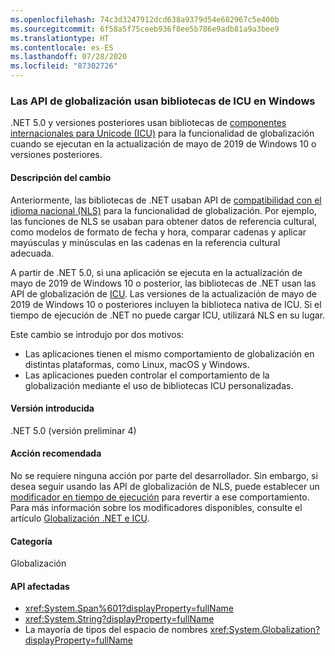 ```yaml
---
ms.openlocfilehash: 74c3d3247912dcd638a9379d54e682967c5e400b
ms.sourcegitcommit: 6f58a5f75ceeb936f8ee5b786e9adb81a9a3bee9
ms.translationtype: HT
ms.contentlocale: es-ES
ms.lasthandoff: 07/28/2020
ms.locfileid: "87302726"
---
```

### <a name="globalization-apis-use-icu-libraries-on-windows"></a>Las API de globalización usan bibliotecas de ICU en Windows

.NET 5.0 y versiones posteriores usan bibliotecas de [componentes internacionales para Unicode (ICU)](http://site.icu-project.org/home) para la funcionalidad de globalización cuando se ejecutan en la actualización de mayo de 2019 de Windows 10 o versiones posteriores.

#### <a name="change-description"></a>Descripción del cambio

Anteriormente, las bibliotecas de .NET usaban API de [compatibilidad con el idioma nacional (NLS)](/windows/win32/intl/national-language-support) para la funcionalidad de globalización. Por ejemplo, las funciones de NLS se usaban para obtener datos de referencia cultural, como modelos de formato de fecha y hora, comparar cadenas y aplicar mayúsculas y minúsculas en las cadenas en la referencia cultural adecuada.

A partir de .NET 5.0, si una aplicación se ejecuta en la actualización de mayo de 2019 de Windows 10 o posterior, las bibliotecas de .NET usan las API de globalización de [ICU](http://site.icu-project.org/home). Las versiones de la actualización de mayo de 2019 de Windows 10 o posteriores incluyen la biblioteca nativa de ICU. Si el tiempo de ejecución de .NET no puede cargar ICU, utilizará NLS en su lugar.

Este cambio se introdujo por dos motivos:

- Las aplicaciones tienen el mismo comportamiento de globalización en distintas plataformas, como Linux, macOS y Windows.
- Las aplicaciones pueden controlar el comportamiento de la globalización mediante el uso de bibliotecas ICU personalizadas.

#### <a name="version-introduced"></a>Versión introducida

.NET 5.0 (versión preliminar 4)

#### <a name="recommended-action"></a>Acción recomendada

No se requiere ninguna acción por parte del desarrollador. Sin embargo, si desea seguir usando las API de globalización de NLS, puede establecer un [modificador en tiempo de ejecución](../../../../docs/core/run-time-config/globalization.md#nls) para revertir a ese comportamiento. Para más información sobre los modificadores disponibles, consulte el artículo [Globalización .NET e ICU](/dotnet/standard/globalization-localization/globalization-icu).

#### <a name="category"></a>Categoría

Globalización

#### <a name="affected-apis"></a>API afectadas

- <xref:System.Span%601?displayProperty=fullName>
- <xref:System.String?displayProperty=fullName>
- La mayoría de tipos del espacio de nombres <xref:System.Globalization?displayProperty=fullName>

<!--

#### Affected APIs

- ``T:System.Span`1``
- `T:System.String`
- `N:System.Globalization`

-->
